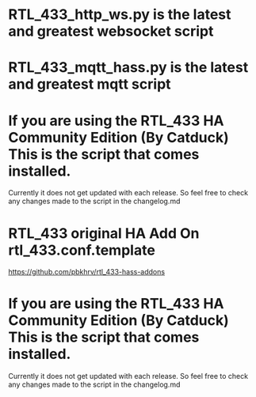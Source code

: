 # RTL_433_http_ws.py is the latest and greatest websocket script

# RTL_433_mqtt_hass.py is the latest and greatest mqtt script


# If you are using the RTL_433 HA Community Edition (By Catduck) This is the script that comes installed.
Currently it does not get updated with each release. So feel free to check any changes made to the script in the changelog.md


# RTL_433 original HA Add On  rtl_433.conf.template 
https://github.com/pbkhrv/rtl_433-hass-addons

# If you are using the RTL_433 HA Community Edition (By Catduck) This is the script that comes installed.
Currently it does not get updated with each release. So feel free to check any changes made to the script in the changelog.md


